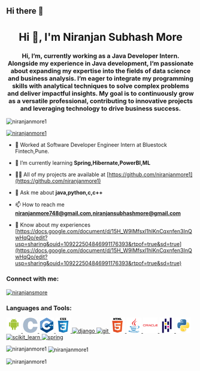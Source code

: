 ## Hi there 👋<h1 align="center">Hi 👋, I'm Niranjan Subhash More</h1>
<h3 align="center">Hi, I’m, currently working as a Java Developer Intern. Alongside my experience in Java development, I’m passionate about expanding my expertise into the fields of data science and business analysis. I’m eager to integrate my programming skills with analytical techniques to solve complex problems and deliver impactful insights. My goal is to continuously grow as a versatile professional, contributing to innovative projects and leveraging technology to drive business success.</h3>

<p align="left"> <img src="https://komarev.com/ghpvc/?username=niranjanmore1&label=Profile%20views&color=0e75b6&style=flat" alt="niranjanmore1" /> </p>

<p align="left"> <a href="https://github.com/ryo-ma/github-profile-trophy"><img src="https://github-profile-trophy.vercel.app/?username=niranjanmore1" alt="niranjanmore1" /></a> </p>

- 🔭 Worked at Software Developer Engineer Intern at Bluestock Fintech,Pune.

- 🌱 I’m currently learning **Spring,Hibernate,PowerBI,ML**

- 👨‍💻 All of my projects are available at [https://github.com/niranjanmore1](https://github.com/niranjanmore1)

- 💬 Ask me about **java,python,c,c++**

- 📫 How to reach me **niranjanmore748@gmail.com,niranjansubhashmore@gmail.com**

- 📄 Know about my experiences [https://docs.google.com/document/d/15H_W9lMfsxl1hlKnCqxnfen3InQwHqQo/edit?usp=sharing&ouid=109222504846991176393&rtpof=true&sd=true](https://docs.google.com/document/d/15H_W9lMfsxl1hlKnCqxnfen3InQwHqQo/edit?usp=sharing&ouid=109222504846991176393&rtpof=true&sd=true)

<h3 align="left">Connect with me:</h3>
<p align="left">
<a href="https://linkedin.com/in/niranjansmore" target="blank"><img align="center" src="https://raw.githubusercontent.com/rahuldkjain/github-profile-readme-generator/master/src/images/icons/Social/linked-in-alt.svg" alt="niranjansmore" height="30" width="40" /></a>
</p>

<h3 align="left">Languages and Tools:</h3>
<p align="left"> <a href="https://developer.android.com" target="_blank" rel="noreferrer"> <img src="https://raw.githubusercontent.com/devicons/devicon/master/icons/android/android-original-wordmark.svg" alt="android" width="40" height="40"/> </a> <a href="https://www.cprogramming.com/" target="_blank" rel="noreferrer"> <img src="https://raw.githubusercontent.com/devicons/devicon/master/icons/c/c-original.svg" alt="c" width="40" height="40"/> </a> <a href="https://www.w3schools.com/cpp/" target="_blank" rel="noreferrer"> <img src="https://raw.githubusercontent.com/devicons/devicon/master/icons/cplusplus/cplusplus-original.svg" alt="cplusplus" width="40" height="40"/> </a> <a href="https://www.w3schools.com/css/" target="_blank" rel="noreferrer"> <img src="https://raw.githubusercontent.com/devicons/devicon/master/icons/css3/css3-original-wordmark.svg" alt="css3" width="40" height="40"/> </a> <a href="https://www.djangoproject.com/" target="_blank" rel="noreferrer"> <img src="https://cdn.worldvectorlogo.com/logos/django.svg" alt="django" width="40" height="40"/> </a> <a href="https://git-scm.com/" target="_blank" rel="noreferrer"> <img src="https://www.vectorlogo.zone/logos/git-scm/git-scm-icon.svg" alt="git" width="40" height="40"/> </a> <a href="https://www.w3.org/html/" target="_blank" rel="noreferrer"> <img src="https://raw.githubusercontent.com/devicons/devicon/master/icons/html5/html5-original-wordmark.svg" alt="html5" width="40" height="40"/> </a> <a href="https://www.java.com" target="_blank" rel="noreferrer"> <img src="https://raw.githubusercontent.com/devicons/devicon/master/icons/java/java-original.svg" alt="java" width="40" height="40"/> </a> <a href="https://www.oracle.com/" target="_blank" rel="noreferrer"> <img src="https://raw.githubusercontent.com/devicons/devicon/master/icons/oracle/oracle-original.svg" alt="oracle" width="40" height="40"/> </a> <a href="https://pandas.pydata.org/" target="_blank" rel="noreferrer"> <img src="https://raw.githubusercontent.com/devicons/devicon/2ae2a900d2f041da66e950e4d48052658d850630/icons/pandas/pandas-original.svg" alt="pandas" width="40" height="40"/> </a> <a href="https://www.python.org" target="_blank" rel="noreferrer"> <img src="https://raw.githubusercontent.com/devicons/devicon/master/icons/python/python-original.svg" alt="python" width="40" height="40"/> </a> <a href="https://scikit-learn.org/" target="_blank" rel="noreferrer"> <img src="https://upload.wikimedia.org/wikipedia/commons/0/05/Scikit_learn_logo_small.svg" alt="scikit_learn" width="40" height="40"/> </a> <a href="https://spring.io/" target="_blank" rel="noreferrer"> <img src="https://www.vectorlogo.zone/logos/springio/springio-icon.svg" alt="spring" width="40" height="40"/> </a> </p>

<p><img align="left" src="https://github-readme-stats.vercel.app/api/top-langs?username=niranjanmore1&show_icons=true&locale=en&layout=compact" alt="niranjanmore1" /></p>

<p>&nbsp;<img align="center" src="https://github-readme-stats.vercel.app/api?username=niranjanmore1&show_icons=true&locale=en" alt="niranjanmore1" /></p>

<p><img align="center" src="https://github-readme-streak-stats.herokuapp.com/?user=niranjanmore1&" alt="niranjanmore1" /></p>


<!--
**niranjanmore1/niranjanmore1** is a ✨ _special_ ✨ repository because its `README.md` (this file) appears on your GitHub profile.

Here are some ideas to get you started:

- 🔭 I’m currently working on ...
- 🌱 I’m currently learning ...
- 👯 I’m looking to collaborate on ...
- 🤔 I’m looking for help with ...
- 💬 Ask me about ...
- 📫 How to reach me: ...
- 😄 Pronouns: ...
- ⚡ Fun fact: ...
-->
